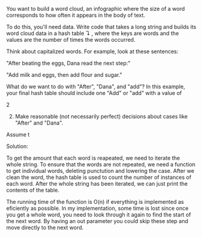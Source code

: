 You want to build a word cloud, an infographic where the size of a word corresponds to how often it appears in the body of text.

To do this, you'll need data. Write code that takes a long string and builds its word cloud data in a hash table ↴ , where the keys are words and the values are the number of times the words occurred.

Think about capitalized words. For example, look at these sentences:

  "After beating the eggs, Dana read the next step:"

"Add milk and eggs, then add flour and sugar."

What do we want to do with "After", "Dana", and "add"? In this example, your final hash table should include one "Add" or "add" with a value of 

2

2. Make reasonable (not necessarily perfect) decisions about cases like "After" and "Dana".

Assume t

Solution:

To get the amount that each word is reapeated, we need to iterate the whole string. To ensure that the words are not repeated,
we need a function to get individual words, deleting punctution and lowering the case. After we clean the word, the hash table
is used to count the number of instances of each word. After the whole string has been iterated, we can just print the
contents of the table.

The running time of the function is O(n) if everything is implemented as eficiently as possible. In my implementation, some
time is lost since once you get a whole word, you need to look through it again to find the start of the next word. By
having an out parameter you could skip these step and move directly to the next word.
